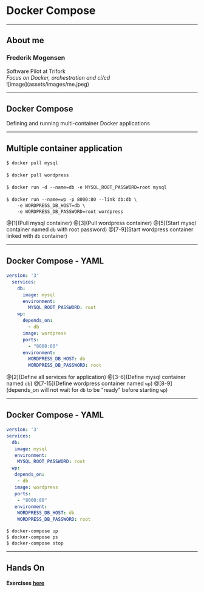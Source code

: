 # Docker Compose

---
## About me
### Frederik Mogensen

<div class="left-col-big">
Software Pilot at Trifork
<br>
<i>Focus on Docker, orchestration and ci/cd</i>
</div>
<div class="right-col-small">
![image](assets/images/me.jpeg)
</div>

---
## Docker Compose

Defining and running multi-container Docker applications

---
## Multiple container application

```shell
$ docker pull mysql

$ docker pull wordpress

$ docker run -d --name=db -e MYSQL_ROOT_PASSWORD=root mysql

$ docker run --name=wp -p 8000:80 --link db:db \
	-e WORDPRESS_DB_HOST=db \
	-e WORDPRESS_DB_PASSWORD=root wordpress
```

@[1](Pull mysql container)
@[3](Pull wordpress container)
@[5](Start mysql container named `db` with root password)
@[7-9](Start wordpress container linked with `db` container)

---
## Docker Compose - YAML

```yaml
version: '3'
  services:
    db:
      image: mysql
      environment:
        MYSQL_ROOT_PASSWORD: root
    wp:
      depends_on:
        - db
      image: wordpress
      ports:
        - "8000:80"
      environment:
        WORDPRESS_DB_HOST: db
        WORDPRESS_DB_PASSWORD: root
```

@[2](Define all services for application)
@[3-6](Define mysql container named `db`)
@[7-15](Define wordpress container named `wp`)
@[8-9](depends_on will not wait for `db` to be "ready" before starting `wp`)

---
## Docker Compose - YAML

```yaml
version: '3'
services:
  db:
   image: mysql
   environment:
    MYSQL_ROOT_PASSWORD: root
  wp:
   depends_on:
    - db
   image: wordpress
   ports:
    - "8000:80"
   environment:
    WORDPRESS_DB_HOST: db
    WORDPRESS_DB_PASSWORD: root
```

```shell
$ docker-compose up
$ docker-compose ps
$ docker-compose stop
```

---
## Hands On

#### Exercises [here](https://github.com/mogensen/docker-handson-training/tree/master/2-Docker-compose/1-compose)
